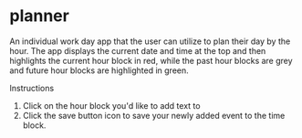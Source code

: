 # planner

An individual work day app that the user can utilize to plan their day by the hour. The app displays the current date and time at the top and then highlights the current hour block in red, while the past hour blocks are grey and future hour blocks are highlighted in green. 

Instructions
1. Click on the hour block you'd like to add text to
2. Click the save button icon to save your newly added event to the time block.
